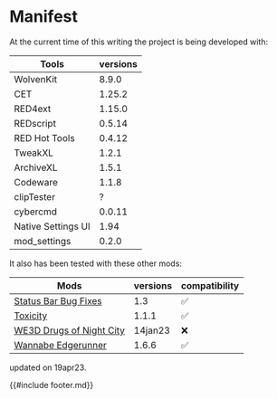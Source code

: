 # Manifest

At the current time of this writing the project is being developed with:

| Tools                    | versions |
|--------------------------|----------|
| WolvenKit                | 8.9.0    |
| CET                      | 1.25.2   |
| RED4ext                  | 1.15.0   |
| REDscript                | 0.5.14   |
| RED Hot Tools            | 0.4.12   |
| TweakXL                  | 1.2.1    |
| ArchiveXL                | 1.5.1    |
| Codeware                 | 1.1.8    |
| clipTester               | ?        |
| cybercmd                 | 0.0.11   |
| Native Settings UI       | 1.94     |
| mod_settings             | 0.2.0    |

It also has been tested with these other mods:

| Mods                     | versions| compatibility |
|--------------------------|---------|---------------|
| [Status Bar Bug Fixes](https://www.nexusmods.com/cyberpunk2077/mods/4316)     | 1.3     | ✅            |
| [Toxicity](https://www.nexusmods.com/cyberpunk2077/mods/4317)                 | 1.1.1   | ✅            |
| [WE3D Drugs of Night City](https://www.nexusmods.com/cyberpunk2077/mods/4407) | 14jan23 | ❌            |
| [Wannabe Edgerunner](https://www.nexusmods.com/cyberpunk2077/mods/5646)       | 1.6.6   | ✅            |

updated on 19apr23.

{{#include footer.md}}
